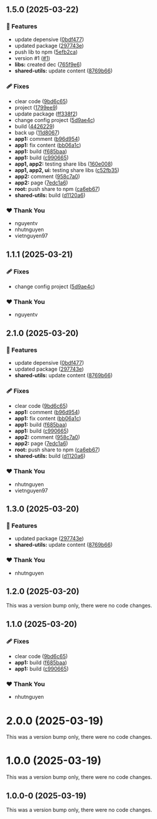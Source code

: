 ## 1.5.0 (2025-03-22)

### 🚀 Features

- update depensive ([0bdf477](https://github.com/vietnguyen97/nx-boilerplate/commit/0bdf477))
- updated package ([297743e](https://github.com/vietnguyen97/nx-boilerplate/commit/297743e))
- push lib to npm ([5efb2ca](https://github.com/vietnguyen97/nx-boilerplate/commit/5efb2ca))
- version #1 ([#1](https://github.com/vietnguyen97/nx-boilerplate/issues/1))
- **libs:** created dec ([765f9e6](https://github.com/vietnguyen97/nx-boilerplate/commit/765f9e6))
- **shared-utils:** update content ([8769b66](https://github.com/vietnguyen97/nx-boilerplate/commit/8769b66))

### 🩹 Fixes

- clear code ([9bd6c65](https://github.com/vietnguyen97/nx-boilerplate/commit/9bd6c65))
- project ([1799ee9](https://github.com/vietnguyen97/nx-boilerplate/commit/1799ee9))
- update package ([ff338f2](https://github.com/vietnguyen97/nx-boilerplate/commit/ff338f2))
- change config project ([5d9ae4c](https://github.com/vietnguyen97/nx-boilerplate/commit/5d9ae4c))
- build ([4426229](https://github.com/vietnguyen97/nx-boilerplate/commit/4426229))
- back up ([11d8067](https://github.com/vietnguyen97/nx-boilerplate/commit/11d8067))
- **app1:** comment ([b96d954](https://github.com/vietnguyen97/nx-boilerplate/commit/b96d954))
- **app1:** fix content ([bb06a1c](https://github.com/vietnguyen97/nx-boilerplate/commit/bb06a1c))
- **app1:** build ([f685baa](https://github.com/vietnguyen97/nx-boilerplate/commit/f685baa))
- **app1:** build ([c990665](https://github.com/vietnguyen97/nx-boilerplate/commit/c990665))
- **app1, app2:** testing share libs ([160e008](https://github.com/vietnguyen97/nx-boilerplate/commit/160e008))
- **app1, app2, ui:** testing share libs ([c52fb35](https://github.com/vietnguyen97/nx-boilerplate/commit/c52fb35))
- **app2:** comment ([958c7a0](https://github.com/vietnguyen97/nx-boilerplate/commit/958c7a0))
- **app2:** page ([7edc1a6](https://github.com/vietnguyen97/nx-boilerplate/commit/7edc1a6))
- **root:** push share to npm ([ca6eb67](https://github.com/vietnguyen97/nx-boilerplate/commit/ca6eb67))
- **shared-utils:** build ([d1120a6](https://github.com/vietnguyen97/nx-boilerplate/commit/d1120a6))

### ❤️ Thank You

- nguyentv
- nhutnguyen
- vietnguyen97

## 1.1.1 (2025-03-21)

### 🩹 Fixes

- change config project ([5d9ae4c](https://github.com/vietnguyen97/nx-boilerplate/commit/5d9ae4c))

### ❤️ Thank You

- nguyentv

## 2.1.0 (2025-03-20)

### 🚀 Features

- update depensive ([0bdf477](https://github.com/vietnguyen97/nx-boilerplate/commit/0bdf477))
- updated package ([297743e](https://github.com/vietnguyen97/nx-boilerplate/commit/297743e))
- **shared-utils:** update content ([8769b66](https://github.com/vietnguyen97/nx-boilerplate/commit/8769b66))

### 🩹 Fixes

- clear code ([9bd6c65](https://github.com/vietnguyen97/nx-boilerplate/commit/9bd6c65))
- **app1:** comment ([b96d954](https://github.com/vietnguyen97/nx-boilerplate/commit/b96d954))
- **app1:** fix content ([bb06a1c](https://github.com/vietnguyen97/nx-boilerplate/commit/bb06a1c))
- **app1:** build ([f685baa](https://github.com/vietnguyen97/nx-boilerplate/commit/f685baa))
- **app1:** build ([c990665](https://github.com/vietnguyen97/nx-boilerplate/commit/c990665))
- **app2:** comment ([958c7a0](https://github.com/vietnguyen97/nx-boilerplate/commit/958c7a0))
- **app2:** page ([7edc1a6](https://github.com/vietnguyen97/nx-boilerplate/commit/7edc1a6))
- **root:** push share to npm ([ca6eb67](https://github.com/vietnguyen97/nx-boilerplate/commit/ca6eb67))
- **shared-utils:** build ([d1120a6](https://github.com/vietnguyen97/nx-boilerplate/commit/d1120a6))

### ❤️ Thank You

- nhutnguyen
- vietnguyen97

## 1.3.0 (2025-03-20)

### 🚀 Features

- updated package ([297743e](https://github.com/vietnguyen97/nx-boilerplate/commit/297743e))
- **shared-utils:** update content ([8769b66](https://github.com/vietnguyen97/nx-boilerplate/commit/8769b66))

### ❤️ Thank You

- nhutnguyen

## 1.2.0 (2025-03-20)

This was a version bump only, there were no code changes.

## 1.1.0 (2025-03-20)

### 🩹 Fixes

- clear code ([9bd6c65](https://github.com/vietnguyen97/nx-boilerplate/commit/9bd6c65))
- **app1:** build ([f685baa](https://github.com/vietnguyen97/nx-boilerplate/commit/f685baa))
- **app1:** build ([c990665](https://github.com/vietnguyen97/nx-boilerplate/commit/c990665))

### ❤️ Thank You

- nhutnguyen

# 2.0.0 (2025-03-19)

This was a version bump only, there were no code changes.

# 1.0.0 (2025-03-19)

This was a version bump only, there were no code changes.

## 1.0.0-0 (2025-03-19)

This was a version bump only, there were no code changes.